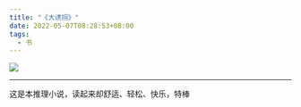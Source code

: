 ```yaml
---
title: "《大诱拐》"
date: 2022-05-07T08:28:53+08:00
tags:
  - 书
---
```


[![](/img/books/rainbow_kids.jpeg#center)](https://book.douban.com/subject/35783275/)

---

这是本推理小说，读起来却舒适、轻松、快乐，特棒
